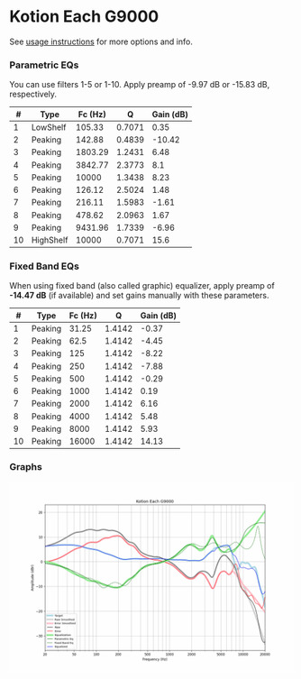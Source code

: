 # Kotion Each G9000
See [usage instructions](https://github.com/jaakkopasanen/AutoEq#usage) for more options and info.

### Parametric EQs
You can use filters 1-5 or 1-10. Apply preamp of -9.97 dB or -15.83 dB, respectively.

|   # | Type      |   Fc (Hz) |      Q |   Gain (dB) |
|-----|-----------|-----------|--------|-------------|
|   1 | LowShelf  |    105.33 | 0.7071 |        0.35 |
|   2 | Peaking   |    142.88 | 0.4839 |      -10.42 |
|   3 | Peaking   |   1803.29 | 1.2431 |        6.48 |
|   4 | Peaking   |   3842.77 | 2.3773 |        8.1  |
|   5 | Peaking   |  10000    | 1.3438 |        8.23 |
|   6 | Peaking   |    126.12 | 2.5024 |        1.48 |
|   7 | Peaking   |    216.11 | 1.5983 |       -1.61 |
|   8 | Peaking   |    478.62 | 2.0963 |        1.67 |
|   9 | Peaking   |   9431.96 | 1.7339 |       -6.96 |
|  10 | HighShelf |  10000    | 0.7071 |       15.6  |

### Fixed Band EQs
When using fixed band (also called graphic) equalizer, apply preamp of **-14.47 dB** (if available) and set gains manually with these parameters.

|   # | Type    |   Fc (Hz) |      Q |   Gain (dB) |
|-----|---------|-----------|--------|-------------|
|   1 | Peaking |     31.25 | 1.4142 |       -0.37 |
|   2 | Peaking |     62.5  | 1.4142 |       -4.45 |
|   3 | Peaking |    125    | 1.4142 |       -8.22 |
|   4 | Peaking |    250    | 1.4142 |       -7.88 |
|   5 | Peaking |    500    | 1.4142 |       -0.29 |
|   6 | Peaking |   1000    | 1.4142 |        0.19 |
|   7 | Peaking |   2000    | 1.4142 |        6.16 |
|   8 | Peaking |   4000    | 1.4142 |        5.48 |
|   9 | Peaking |   8000    | 1.4142 |        5.93 |
|  10 | Peaking |  16000    | 1.4142 |       14.13 |

### Graphs
![](./Kotion%20Each%20G9000.png)
